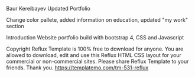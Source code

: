 Baur Kereibayev Updated Portfolio

Change color pallete, added information on education, updated "my work" section

Introduction
Website portfolio build with bootstrap 4, CSS and Javascript

Copyright
Reflux Template is 100% free to download for anyone. You are allowed to download, edit and use this Reflux HTML CSS layout for your commercial or non-commercial sites. Please share Reflux Template to your friends. Thank you.
https://templatemo.com/tm-531-reflux